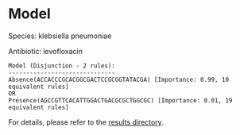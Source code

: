 
# Model

Species: klebsiella pneumoniae

Antibiotic: levofloxacin

```
Model (Disjunction - 2 rules):
------------------------------
Absence(ACCACCCGCACGGCGACTCCGCGGTATACGA) [Importance: 0.99, 10 equivalent rules]
OR
Presence(AGCCGTTCACATTGGACTGACGCGCTGGCGC) [Importance: 0.01, 19 equivalent rules]

```

For details, please refer to the [results directory](../../../../../results/scm_b/klebsiella+pneumoniae/levofloxacin/repeat_9/).

